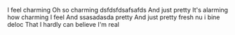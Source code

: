 I feel charming
Oh so charming
dsfdsfdsafsafds
And just pretty
It's alarming how charming I feel
And ssasadasda pretty
And just pretty fresh nu i bine deloc 
That I hardly can believe I'm real
